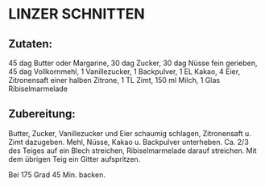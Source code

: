 # LINZER SCHNITTEN

## Zutaten:

45 dag Butter oder Margarine, 30 dag Zucker, 30 dag Nüsse fein gerieben,
45 dag Vollkornmehl, 1 Vanillezucker, 1 Backpulver, 1 EL Kakao, 4 Eier,
Zitronensaft einer halben Zitrone, 1 TL Zimt, 150 ml Milch, 1 Glas
Ribiselmarmelade

## Zubereitung:

Butter, Zucker, Vanillezucker und Eier schaumig schlagen, Zitronensaft
u. Zimt dazugeben. Mehl, Nüsse, Kakao u. Backpulver unterheben. Ca. 2/3
des Teiges auf ein Blech streichen, Ribiselmarmelade darauf streichen.
Mit dem übrigen Teig ein Gitter aufspritzen.

Bei 175 Grad 45 Min. backen.

